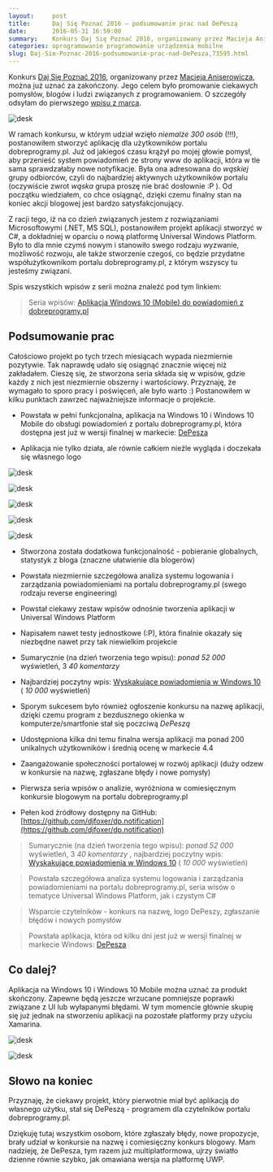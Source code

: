 ```yaml
---
layout:     post
title:      Daj Się Poznać 2016 — podsumowanie prac nad DePeszą
date:       2016-05-31 16:59:00
summary:    Konkurs Daj Się Poznać 2016, organizowany przez Macieja Aniserowicza, można już uznać za zakończony. Jego celem było promowanie ciekawych pomysłów, blogów i ludzi związanych z programowaniem. O szczegóły odsyłam do pierwszego wpisu z marca. W ramach konkursu, w którym udział wzięło niemalże 300 osób (!!!), postanowiłem stworzyć aplikację dla użytkowników portalu dobreprogramy.pl. Już od jakiegoś c...
categories: oprogramowanie programowanie urządzenia mobilne
slug: Daj-Sie-Poznac-2016-podsumowanie-prac-nad-DePesza,73595.html
---
```




Konkurs [Daj Się Poznać 2016](http://devstyle.pl/daj-sie-poznac/), organizowany przez [Macieja Aniserowicza](http://devstyle.pl/o-mnie/), można już uznać za zakończony. Jego celem było promowanie ciekawych pomysłów, blogów i ludzi związanych z programowaniem. O szczegóły odsyłam do pierwszego [wpisu z marca](http://www.dobreprogramy.pl/djfoxer/Powiadomienia-z-dobreprogramy.pl-na-Windows-konkurs-Daj-sie-poznac-2016,71094.html). 


![desk](https://raw.githubusercontent.com/djfoxer/djfoxer.github.io/master/_img/2016-5-31-_40_/g_-_608x405_-_-_73595x20160530182959_0.png)


W ramach konkursu, w którym udział wzięło  *niemalże 300 osób*  (!!!), postanowiłem stworzyć aplikację dla użytkowników portalu dobreprogramy.pl. Już od jakiegoś czasu krążył po mojej głowie pomysł, aby przenieść system powiadomień ze strony www do aplikacji, która w tle sama sprawdzałaby nowe notyfikacje. Była ona adresowana do  *wąskiej*  grupy odbiorców, czyli do najbardziej aktywnych użytkowników portalu (oczywiście zwrot  *wąska*  grupa proszę nie brać dosłownie :P ). Od początku wiedziałem, co chce osiągnąć, dzięki czemu finalny stan na koniec akcji blogowej jest bardzo satysfakcjonujący. 

Z racji tego, iż na co dzień związanych jestem z rozwiązaniami Microsoftowymi (.NET, MS SQL), postanowiłem projekt aplikacji stworzyć w C#, a dokładniej w oparciu o nową platformę Universal Windows Platform. Było to dla mnie czymś nowym i stanowiło swego rodzaju wyzwanie, możliwość rozwoju, ale także stworzenie czegoś, co będzie przydatne współużytkownikom portalu dobreprogramy.pl, z którym wszyscy tu jesteśmy związani.  

Spis wszystkich wpisów z serii można znaleźć pod tym linkiem:

> Seria wpisów: [Aplikacja Windows 10 (Mobile) do powiadomień z dobreprogramy.pl](http://www.dobreprogramy.pl/djfoxer/Aplikacja-Windows-Mobile-do-powiadomien-z-portalu-dobreprogramypl,s229.html)


## Podsumowanie prac


Całościowo projekt po tych trzech miesiącach wypada niezmiernie pozytywie. Tak naprawdę udało się osiągnąć znacznie więcej niż zakładałem. Cieszę się, że stworzona seria składa się w wpisów, gdzie każdy z nich jest niezmiernie obszerny i wartościowy. Przyznaję, że wymagało to sporo pracy i poświęceń, ale było warto :) Postanowiłem w kilku punktach zawrzeć najważniejsze informacje o projekcie.



  * Powstała w pełni funkcjonalna,  aplikacja na Windows 10 i Windows 10 Mobile do obsługi powiadomień z portalu dobreprogramy.pl, która dostępna jest już w wersji finalnej w markecie: [DePesza](https://www.microsoft.com/pl-pl/store/apps/depesza/9nblggh4nvs2)


  * Aplikacja nie tylko działa, ale równie całkiem nieźle wygląda i doczekała się własnego logo


![desk](https://raw.githubusercontent.com/djfoxer/djfoxer.github.io/master/_img/2016-5-31-_40_/g_-_608x405_-_-_73595x20160530192214_0.jpg)


![desk](https://raw.githubusercontent.com/djfoxer/djfoxer.github.io/master/_img/2016-5-31-_40_/g_-_608x405_-_-_73595x20160530192218_0.PNG)


![desk](https://raw.githubusercontent.com/djfoxer/djfoxer.github.io/master/_img/2016-5-31-_40_/g_-_608x405_-_-_73595x20160530192217_0.PNG)


![desk](https://raw.githubusercontent.com/djfoxer/djfoxer.github.io/master/_img/2016-5-31-_40_/g_-_608x405_-_-_73595x20160530192217_1.PNG)


![desk](https://raw.githubusercontent.com/djfoxer/djfoxer.github.io/master/_img/2016-5-31-_40_/g_-_608x405_-_-_73595x20160530192359_0.png)





  * Stworzona została dodatkowa funkcjonalność - pobieranie globalnych, statystyk z bloga (znaczne ułatwienie dla blogerów)


  * Powstała niezmiernie szczegółowa analiza systemu logowania i zarządzania powiadomieniami na portalu dobreprogramy.pl  (swego rodzaju reverse engineering)


  * Powstał ciekawy zestaw wpisów odnośnie tworzenia aplikacji w Universal Windows Platform


  * Napisałem nawet testy jednostkowe (:P), która finalnie okazały się niezbędne nawet przy tak niewielkim projekcie



  * Sumarycznie (na dzień tworzenia tego wpisu): 
 *ponad 52 000*  wyświetleń, 3 *40 komentarzy* 


  * Najbardziej poczytny wpis: [Wyskakujące powiadomienia w Windows 10](http://www.dobreprogramy.pl/djfoxer/Wyskakujace-powiadomienia-w-Windows-10-aplikacja-portalowa-w-UWP,71904.html) ( *10 000*  wyświetleń)



  * Sporym sukcesem było również ogłoszenie konkursu na nazwę aplikacji, dzięki czemu program z bezdusznego okienka w komputerze/smartfonie stał się poczciwą  *DePeszą* 



  * Udostępniona kilka dni temu finalna wersja aplikacji ma ponad 200 unikalnych użytkowników i średnią ocenę w markecie 4.4


  * Zaangażowanie społeczności portalowej w rozwój aplikacji (duży odzew w konkursie na nazwę, zgłaszane błędy i nowe pomysły) 


  * Pierwsza seria wpisów o analizie, wyróżniona w comiesięcznym konkursie blogowym na portalu dobreprogramy.pl


  * Pełen kod źródłowy dostępny na GitHub: [https://github.com/djfoxer/dp.notification](https://github.com/djfoxer/dp.notification) 








> Sumarycznie (na dzień tworzenia tego wpisu): 
>  *ponad 52 000*  wyświetleń, 3 *40 komentarzy* , najbardziej poczytny wpis: [Wyskakujące powiadomienia w Windows 10](http://www.dobreprogramy.pl/djfoxer/Wyskakujace-powiadomienia-w-Windows-10-aplikacja-portalowa-w-UWP,71904.html) ( *10 000*  wyświetleń)


> Powstała szczegółowa analiza systemu logowania i zarządzania powiadomieniami na portalu dobreprogramy.pl, seria wisów o tematyce Universal Windows Platform, jak i czystym C#


> Wsparcie czytelników - konkurs na nazwę, logo DePeszy, zgłaszanie błędów i nowych pomysłów 


> Powstała aplikacja, która od kilku dni jest już w wersji finalnej w markecie Windows:  [DePesza](https://www.microsoft.com/pl-pl/store/apps/depesza/9nblggh4nvs2)


## Co dalej?

Aplikacja na Windows 10 i Windows 10 Mobile można uznać za produkt skończony. Zapewne będą jeszcze wrzucane pomniejsze poprawki związane z UI lub wyłapanymi błędami. W tym momencie głównie skupię się już jednak na stworzeniu aplikacji na pozostałe platformy przy użyciu Xamarina.


![desk](https://raw.githubusercontent.com/djfoxer/djfoxer.github.io/master/_img/2016-5-31-_40_/g_-_608x405_-_-_73595x20160530194609_0.png)


![desk](https://raw.githubusercontent.com/djfoxer/djfoxer.github.io/master/_img/2016-5-31-_40_/g_-_608x405_-_-_73595x20160530194609_1.png)



## Słowo na koniec
 

Przyznaję, że ciekawy projekt, który pierwotnie miał być aplikacją do własnego użytku, stał się DePeszą - programem dla czytelników portalu dobreprogramy.pl.

Dziękuję tutaj wszystkim osobom, które zgłaszały błędy, nowe propozycje, brały udział w konkursie na nazwę i comiesięczny konkurs blogowy. Mam nadzieję, że DePesza, tym razem już multiplatformowa, ujrzy światło dzienne równie szybko, jak omawiana wersja na platformę UWP.



